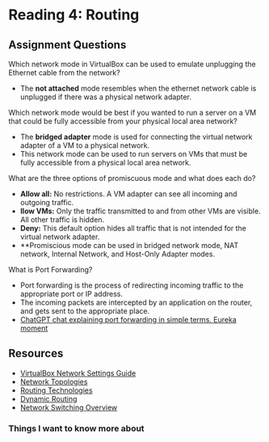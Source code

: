 # Reading 4: Routing

## Assignment Questions
Which network mode in VirtualBox can be used to emulate unplugging the Ethernet cable from the network?
- The **not attached** mode resembles when the ethernet network cable is unplugged if there was a physical network adapter. 

Which network mode would be best if you wanted to run a server on a VM that could be fully accessible from your physical local area network?
- The **bridged adapter** mode is used for connecting the virtual network adapter of a VM to a physical network.
- This network mode can be used to run servers on VMs that must be fully accessible from a physical local area network. 

What are the three options of promiscuous mode and what does each do?
- **Allow all:** No restrictions. A VM adapter can see all incoming and outgoing traffic.
- **llow VMs:** Only the traffic transmitted to and from other VMs are visible. All other traffic is hidden.
- **Deny:** This default option hides all traffic that is not intended for the virtual network adapter.
- **Promiscious mode can be used in bridged network mode, NAT network, Internal Network, and Host-Only Adapter modes.

What is Port Forwarding?
- Port forwarding is the process of redirecting incoming traffic to the appropriate port or IP address.
- The incoming packets are intercepted by an application on the router, and gets sent to the appropriate place.
- [ChatGPT chat explaining port forwarding in simple terms. Eureka moment](https://chat.openai.com/share/855273a0-61e9-48e2-bce3-e1c6f318e59e)
  
## Resources
- [VirtualBox Network Settings Guide](https://www.nakivo.com/blog/virtualbox-network-setting-guide/)
- [Network Topologies](https://www.professormesser.com/network-plus/n10-008/n10-008-video/network-topologies-5/)
- [Routing Technologies](https://www.professormesser.com/network-plus/n10-008/n10-008-video/routing-technologies-n10-008/)
- [Dynamic Routing](https://www.professormesser.com/network-plus/n10-008/n10-008-video/n10-008-dynamic-routing/)
- [Network Switching Overview](https://www.professormesser.com/network-plus/n10-008/n10-008-video/network-switching-overview-n10-008/)
  
### Things I want to know more about 
